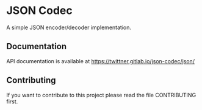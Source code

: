 JSON Codec
==========

A simple JSON encoder/decoder implementation.

Documentation
-------------

API documentation is available at https://twittner.gitlab.io/json-codec/json/

Contributing
------------

If you want to contribute to this project please read the file
CONTRIBUTING first.
